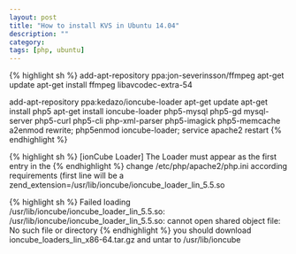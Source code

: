 ```yaml
---
layout: post
title: "How to install KVS in Ubuntu 14.04"
description: ""
category: 
tags: [php, ubuntu]
---
```


{% highlight sh %}
add-apt-repository ppa:jon-severinsson/ffmpeg
apt-get update
apt-get install ffmpeg libavcodec-extra-54

add-apt-repository ppa:kedazo/ioncube-loader 
apt-get update
apt-get install php5 
apt-get install ioncube-loader php5-mysql  php5-gd mysql-server
php5-curl php5-cli php-xml-parser php5-imagick php5-memcache
a2enmod rewrite;  php5enmod ioncube-loader; service apache2 restart
{% endhighlight %}


{% highlight sh %}
 [ionCube Loader] The Loader must appear as the first entry in the
{% endhighlight %}
change /etc/php/apache2/php.ini according requirements (first line will
be a zend_extension=/usr/lib/ioncube/ioncube_loader_lin_5.5.so


{% highlight sh %}
Failed loading /usr/lib/ioncube/ioncube_loader_lin_5.5.so:
/usr/lib/ioncube/ioncube_loader_lin_5.5.so: cannot open shared object
file: No such file or directory
{% endhighlight %}
you should download ioncube_loaders_lin_x86-64.tar.gz and untar to
/usr/lib/ioncube


